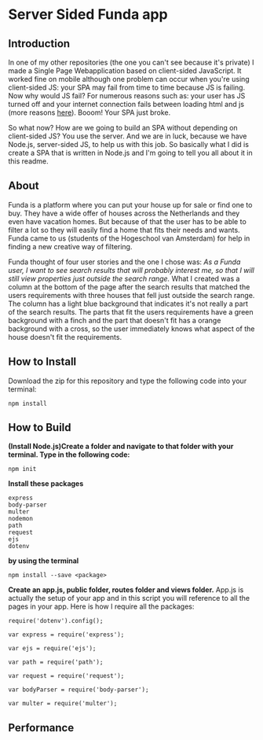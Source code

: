 # Server Sided Funda app
## Introduction
In one of my other repositories (the one you can't see because it's private) I made a Single Page Webapplication based on client-sided JavaScript. It worked fine on mobile although one problem can occur when you're using client-sided JS: your SPA may fail from time to time because JS is failing. Now why would JS fail? For numerous reasons such as: your user has JS turned off and your internet connection fails between loading html and js (more reasons [here](https://kryogenix.org/code/browser/everyonehasjs.html)). Booom! Your SPA just broke.

So what now? How are we going to build an SPA without depending on client-sided JS? You use the server. And we are in luck, because we have Node.js, server-sided JS, to help us with this job. So basically what I did is create a SPA that is written in Node.js and I'm going to tell you all about it in this readme.

## About
Funda is a platform where you can put your house up for sale or find one to buy. They have a wide offer of houses across the Netherlands and they even have vacation homes. But because of that the user has to be able to filter a lot so they will easily find a home that fits their needs and wants. Funda came to us (students of the Hogeschool van Amsterdam) for help in finding a new creative way of filtering.

Funda thought of four user stories and the one I chose was:
*As a Funda user, I want to see search results that will probably interest me, so that I will still view properties just outside the search range.*
What I created was a column at the bottom of the page after the search results that matched the users requirements with three houses that fell just outside the search range. The column has a light blue background that indicates it's not really a part of the search results. The parts that fit the users requirements have a green background with a finch and the part that doesn't fit has a orange background with a cross, so the user immediately knows what aspect of the house doesn't fit the requirements.

## How to Install
Download the zip for this repository and type the following code into your terminal:
```
npm install
```

## How to Build
**(Install Node.js)Create a folder and navigate to that folder with your terminal. Type in the following code:**
```
npm init
```
**Install these packages**
```
express
body-parser
multer
nodemon
path
request
ejs
dotenv
```
**by using the terminal**
```
npm install --save <package>
```
**Create an app.js, public folder, routes folder and views folder.**
App.js is actually the setup of your app and in this script you will reference to all the pages in your app. Here is how I require all the packages:
```
require('dotenv').config();
```
```
var express = require('express');
```
```
var ejs = require('ejs');
```
```
var path = require('path');
```
```
var request = require('request');
```
```
var bodyParser = require('body-parser');
```
```
var multer = require('multer');
```

## Performance

